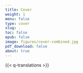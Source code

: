 ```yaml
---
title: Cover
weight: 1
menu: false
type: cover
slug: .
toc: false
epub: false
image: figures/cover-combined.jpg
pdf_download: false
about: true
---
```


{{< q-translations >}}